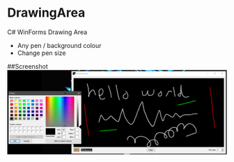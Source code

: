 # DrawingArea
C# WinForms Drawing Area
* Any pen / background colour
* Change pen size

##Screenshot
![Screenshot](images/screenshot.PNG)
